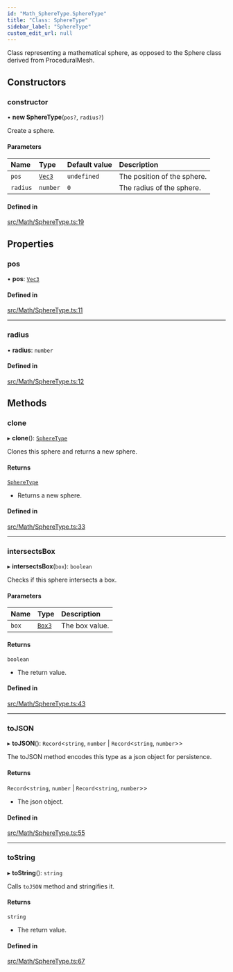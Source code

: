 ```yaml
---
id: "Math_SphereType.SphereType"
title: "Class: SphereType"
sidebar_label: "SphereType"
custom_edit_url: null
---
```




Class representing a mathematical sphere, as opposed to the Sphere class derived from ProceduralMesh.

## Constructors

### constructor

• **new SphereType**(`pos?`, `radius?`)

Create a sphere.

#### Parameters

| Name | Type | Default value | Description |
| :------ | :------ | :------ | :------ |
| `pos` | [`Vec3`](Math_Vec3.Vec3) | `undefined` | The position of the sphere. |
| `radius` | `number` | `0` | The radius of the sphere. |

#### Defined in

[src/Math/SphereType.ts:19](https://github.com/ZeaInc/zea-engine/blob/819769315/src/Math/SphereType.ts#L19)

## Properties

### pos

• **pos**: [`Vec3`](Math_Vec3.Vec3)

#### Defined in

[src/Math/SphereType.ts:11](https://github.com/ZeaInc/zea-engine/blob/819769315/src/Math/SphereType.ts#L11)

___

### radius

• **radius**: `number`

#### Defined in

[src/Math/SphereType.ts:12](https://github.com/ZeaInc/zea-engine/blob/819769315/src/Math/SphereType.ts#L12)

## Methods

### clone

▸ **clone**(): [`SphereType`](Math_SphereType.SphereType)

Clones this sphere and returns a new sphere.

#### Returns

[`SphereType`](Math_SphereType.SphereType)

- Returns a new sphere.

#### Defined in

[src/Math/SphereType.ts:33](https://github.com/ZeaInc/zea-engine/blob/819769315/src/Math/SphereType.ts#L33)

___

### intersectsBox

▸ **intersectsBox**(`box`): `boolean`

Checks if this sphere intersects a box.

#### Parameters

| Name | Type | Description |
| :------ | :------ | :------ |
| `box` | [`Box3`](Math_Box3.Box3) | The box value. |

#### Returns

`boolean`

- The return value.

#### Defined in

[src/Math/SphereType.ts:43](https://github.com/ZeaInc/zea-engine/blob/819769315/src/Math/SphereType.ts#L43)

___

### toJSON

▸ **toJSON**(): `Record`<`string`, `number` \| `Record`<`string`, `number`\>\>

The toJSON method encodes this type as a json object for persistence.

#### Returns

`Record`<`string`, `number` \| `Record`<`string`, `number`\>\>

- The json object.

#### Defined in

[src/Math/SphereType.ts:55](https://github.com/ZeaInc/zea-engine/blob/819769315/src/Math/SphereType.ts#L55)

___

### toString

▸ **toString**(): `string`

Calls `toJSON` method and stringifies it.

#### Returns

`string`

- The return value.

#### Defined in

[src/Math/SphereType.ts:67](https://github.com/ZeaInc/zea-engine/blob/819769315/src/Math/SphereType.ts#L67)

